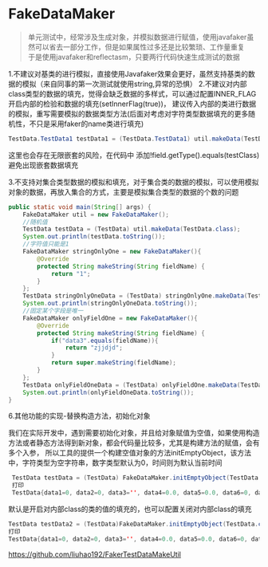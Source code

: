 # FakeDataMaker
>  单元测试中，经常涉及生成对象，并模拟数据进行赋值，使用javafaker虽然可以省去一部分工作，但是如果属性过多还是比较繁琐、工作量重复       
>  于是使用javafaker和reflectasm，只要两行代码快速生成测试的数据

1.不建议对基类的进行模拟，直接使用Javafaker效果会更好，虽然支持基类的数据的模拟（来自同事的第一次测试就使用string,异常的恐惧）
2.不建议对内部class类型的数据的填充，觉得会缺乏数据的多样式，可以通过配置INNER_FLAG开启内部的检验和数据的填充(setInnerFlag(true))，
建议传入内部的类进行数据的模拟，重写需要模拟的数据类型方法(后面对考虑对字符类型数据填充的更多随机性，不只是采用faker的name类进行填充)

```java
TestData.TestData1 testData1 = (TestData.TestData1) util.makeData(TestData.TestData1.class);
```

这里也会存在无限嵌套的风险，在代码中 添加!field.getType().equals(testClass) 避免出现嵌套数据填充

<p>3.不支持对集合类型数据的模拟和填充，对于集合类的数据的模拟，可以使用模拟对象的数据，再放入集合的方式，主要是模拟集合类型的数据的个数的问题
    
```java
public static void main(String[] args) {
    FakeDataMaker util = new FakeDataMaker();
    //随机值
    TestData testData = (TestData) util.makeData(TestData.class);
    System.out.println(testData.toString());
    //字符值只能是1
    FakeDataMaker stringOnlyOne = new FakeDataMaker(){
        @Override
        protected String makeString(String fieldName) {
            return "1";
        }
    };
    TestData stringOnlyOneData = (TestData) stringOnlyOne.makeData(TestData.class);
    System.out.println(stringOnlyOneData.toString());
    //固定某个字段是唯一
    FakeDataMaker onlyFieldOne = new FakeDataMaker(){
        @Override
        protected String makeString(String fieldName) {
            if("data3".equals(fieldName)){
                return "zjjdjd";
            }
            return super.makeString(fieldName);
        }
    };
    TestData onlyFieldOneData = (TestData) onlyFieldOne.makeData(TestData.class);
    System.out.println(onlyFieldOneData.toString());
}
```

6.其他功能的实现-替换构造方法，初始化对象
<p>我们在实际开发中，遇到需要初始化对象，并且给对象赋值为空值，如果使用构造方法或者静态方法得到新对象，都会代码量比较多，尤其是构建方法的赋值，会有多个入参，
所以工具的提供一个构建空值对象的方法initEmptyObject，该方法中，字符类型为空字符串，数字类型默认为0，时间则为默认当前时间
    
    
```java
 TestData testData = (TestData) FakeDataMaker.initEmptyObject(TestData.class);
 打印
 TestData{data1=0, data2=0, data3='', data4=0.0, data5=0.0, data6=0, data7=Thu Sep 23 23:15:10 CST 2021, data8=true, data9=TestData1{data1=true}}
```

默认是开启对内部class的类的值的填充的，也可以配置关闭对内部class的填充

```java
TestData testData2 = (TestData)FakeDataMaker.initEmptyObject(TestData.class,false);
打印
TestData{data1=0, data2=0, data3='', data4=0.0, data5=0.0, data6=0, data7=Thu Sep 23 23:15:12 CST 2021, data8=true, data9=null}
```



https://github.com/liuhao192/FakerTestDataMakeUtil
